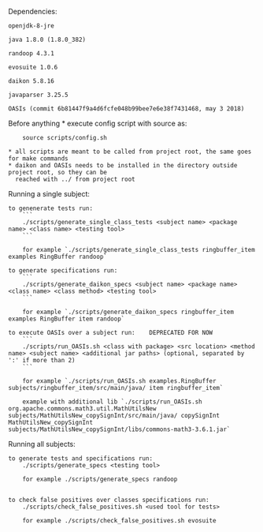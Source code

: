 Dependencies:
    
    openjdk-8-jre
    
    java 1.8.0 (1.8.0_382)

    randoop 4.3.1

    evosuite 1.0.6
    
    daikon 5.8.16

    javaparser 3.25.5

    OASIs (commit 6b81447f9a4d6fcfe048b99bee7e6e38f7431468, may 3 2018)


Before anything
    * execute config script with source as: 
    
        source scripts/config.sh

    * all scripts are meant to be called from project root, the same goes for make commands
    * daikon and OASIs needs to be installed in the directory outside project root, so they can be 
      reached with ../ from project root

Running a single subject:

    to genenerate tests run:
        ```
        ./scripts/generate_single_class_tests <subject name> <package name> <class name> <testing tool>
        ```

        for example `./scripts/generate_single_class_tests ringbuffer_item examples RingBuffer randoop`
    
    to generate specifications run:
        ```
        ./scripts/generate_daikon_specs <subject name> <package name> <class name> <class method> <testing tool>
        ```

        for example `./scripts/generate_daikon_specs ringbuffer_item examples RingBuffer item randoop`

    to execute OASIs over a subject run:    DEPRECATED FOR NOW
        ```
        ./scripts/run_OASIs.sh <class with package> <src location> <method name> <subject name> <additional jar paths> (optional, separated by ':' if more than 2)
        ```

        for example `./scripts/run_OASIs.sh examples.RingBuffer subjects/ringbuffer_item/src/main/java/ item ringbuffer_item`

        example with additional lib `./scripts/run_OASIs.sh org.apache.commons.math3.util.MathUtilsNew subjects/MathUtilsNew_copySignInt/src/main/java/ copySignInt MathUtilsNew_copySignInt subjects/MathUtilsNew_copySignInt/libs/commons-math3-3.6.1.jar`

Running all subjects:

    to generate tests and specifications run:
        ./scripts/generate_specs <testing tool>

        for example ./scripts/generate_specs randoop


    to check false positives over classes specifications run:
        ./scripts/check_false_positives.sh <used tool for tests>

        for example ./scripts/check_false_positives.sh evosuite
